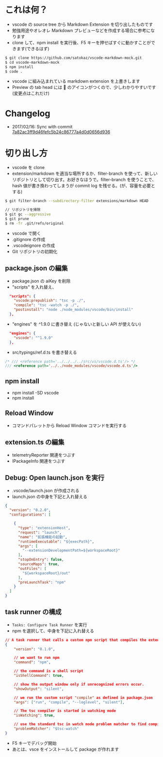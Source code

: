 
# これは何？

- vscode の source tree から Markdown Extension を切り出したものです
- 勉強用途やオレオレ Markdown プレビューなどを作成する場合に参考になります
- clone して、npm install を実行後、F5 キーを押せばすぐに動かすことができます(できるはず)

```bash
$ git clone https://github.com/satokaz/vscode-markdown-mock.git
$ cd vscode-markdown-mock
$ npm install
$ code .
```
- vscode に組み込まれている markdown extension を上書きします
- Preview の tab head には 🌸 のアイコンがつくので、少しわかりやすいです(変更点はこれだけ)

# Changelog

- 2017/02/16: Sync with commit [7a82ac3ff9d46fefc5b24c86777a4d0d0656d936](https://github.com/Microsoft/vscode/commit/7a82ac3ff9d46fefc5b24c86777a4d0d0656d936)

# 切り出し方

- vscode を clone
- extension/markdown を適当な場所するか、filter-branch を使って、新しいリポジトリとして切り出す。お好きなほうで。filter-branch を使うことで、hash 値が書き換わってしまうが commit log を残せる。(が、容量を必要とする)

```bash
$ git filter-branch --subdirectory-filter extensions/markdown HEAD

// リポジトリを掃除
$ git gc --aggressive
$ git prune
$ rm -fr .git/refs/original
```

- vscode で開く
- .gitignore の作成
- .vscodeignore の作成
- Git リポジトリの初期化

## package.json の編集
- package.json の aiKey を削除
- "scripts" を入れ替え、

```json
  "scripts": {
    "vscode:prepublish": "tsc -p ./",
    "compile": "tsc -watch -p ./",
    "postinstall": "node ./node_modules/vscode/bin/install"
  },
```

<!-- - 書き替え

```json
  "name": "vscode-markdown-mock",
  "displayName": "VS Code Markdown",
  "description": "Markdown for VS Code",
  "version": "0.2.0",
  "publisher": "Microsoft",
``` -->


- "engines" を ^1.9.0 に書き替え (じゃないと新しい API が使えない) 

```json
  "engines": {
    "vscode": "^1.9.0"
  },
```

- src/typings/ref.d.ts を書き替える

```ts
/* /// <reference path='../../../../src/vs/vscode.d.ts'/> */
/// <reference path='../../node_modules/vscode/vscode.d.ts'/>
```


## npm install 
- npm install -SD vscode
- npm install


## Reload Window
- コマンドパレットから Reload Window コマンドを実行する

## extension.ts の編集

- telemetryReporter 関連をつぶす
- IPackageInfo 関連をつぶす 

## Debug: Open launch.json を実行

- .vscode/launch.json が作成される
- launch.json の中身を下記と入れ替える

```json
{
  "version": "0.2.0",
  "configurations": [

    {
      "type": "extensionHost",
      "request": "launch",
      "name": "拡張機能の起動",
      "runtimeExecutable": "${execPath}",
      "args": [
        "--extensionDevelopmentPath=${workspaceRoot}"
      ],
      "stopOnEntry": false,
      "sourceMaps": true,
      "outFiles": [
        "${workspaceRoot}/out"
      ],
      "preLaunchTask": "npm"
    }
  ]
}
```

## task runner の構成

- `Tasks: Configure Task Runner` を実行
- npm を選択して、中身を下記に入れ替える

```json 
// A task runner that calls a custom npm script that compiles the extension.
{
    "version": "0.1.0",

    // we want to run npm
    "command": "npm",

    // the command is a shell script
    "isShellCommand": true,

    // show the output window only if unrecognized errors occur.
    "showOutput": "silent",

    // we run the custom script "compile" as defined in package.json
    "args": ["run", "compile", "--loglevel", "silent"],

    // The tsc compiler is started in watching mode
    "isWatching": true,

    // use the standard tsc in watch mode problem matcher to find compile problems in the output.
    "problemMatcher": "$tsc-watch"
}
```

- F5 キーでデバッグ開始
- あとは、vsce をインストールして package が作れます
